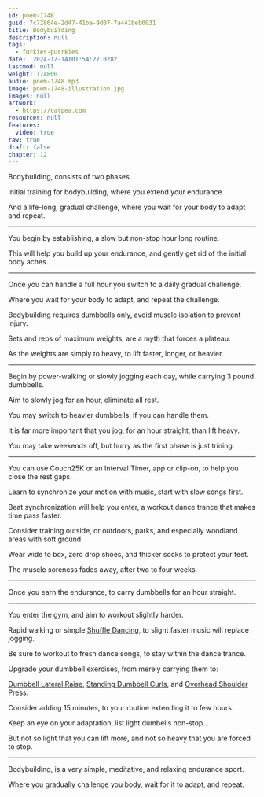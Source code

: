 ```yaml
---
id: poem-1748
guid: 7c72864e-2d47-41ba-9d07-7a441beb0031
title: Bodybuilding
description: null
tags:
  - furkies-purrkies
date: '2024-12-14T01:54:27.028Z'
lastmod: null
weight: 174800
audio: poem-1748.mp3
image: poem-1748-illustration.jpg
images: null
artwork:
  - https://catpea.com
resources: null
features:
  video: true
raw: true
draft: false
chapter: 12
---
```


 Bodybuilding,
 consists of two phases.

 Initial training for bodybuilding,
 where you extend your endurance.

 And a life-long, gradual challenge,
 where you wait for your body to adapt and repeat.

 ---

 You begin by establishing,
 a slow but non-stop hour long routine.

 This will help you build up your endurance,
 and gently get rid of the initial body aches.

---

 Once you can handle a full hour
 you switch to a daily gradual challenge.

 Where you wait for your body to adapt,
 and repeat the challenge.

 Bodybuilding requires dumbbells only,
 avoid muscle isolation to prevent injury.

 Sets and reps of maximum weights,
 are a myth that forces a plateau.

 As the weights are simply to heavy,
 to lift faster, longer, or heavier.

 ---

 Begin by power-walking or slowly jogging each day,
 while carrying 3 pound dumbbells.

 Aim to slowly jog for an hour,
 eliminate all rest.

 You may switch to heavier dumbbells,
 if you can handle them.

 It is far more important that you jog,
 for an hour straight, than lift heavy.

 You may take weekends off,
 but hurry as the first phase is just trining.

 ---

 You can use Couch25K or an Interval Timer,
 app or clip-on, to help you close the rest gaps.

 Learn to synchronize your motion with music,
 start with slow songs first.

 Beat synchronization will help you enter,
 a workout dance trance that makes time pass faster.

 Consider training outside, or outdoors,
 parks, and especially woodland areas with soft ground.

 Wear wide to box, zero drop shoes,
 and thicker socks to protect your feet.

 The muscle soreness fades away,
 after two to four weeks.

 ---

 Once you earn the endurance,
 to carry dumbbells for an hour straight.

 ---

 You enter the gym,
 and aim to workout slightly harder.

 Rapid walking or simple [Shuffle Dancing][4],
 to slight faster music will replace jogging.

 Be sure to workout to fresh dance songs,
 to stay within the dance trance.

 Upgrade your dumbbell exercises,
 from merely carrying them to:

 [Dumbbell Lateral Raise][1], [Standing Dumbbell Curls][2],
 and [Overhead Shoulder Press][3].

 Consider adding 15 minutes,
 to your routine extending it to few hours.

 Keep an eye on your adaptation,
 list light dumbells non-stop…

 But not so light that you can lift more,
 and not so heavy that you are forced to stop.

 ---

 Bodybuilding, is a very simple, meditative,
 and relaxing endurance sport.

 Where you gradually challenge you body,
 wait for it to adapt, and repeat.

 [1]: https://youtu.be/FeJP4E4Z-PY?t=121
 [2]: https://youtu.be/av7-8igSXTs
 [3]: https://youtu.be/Gu1t7X2yq4M?t=153
 [4]: https://www.youtube.com/results?search_query=shuffle+dance+and+cutting+shapes+tutorial
